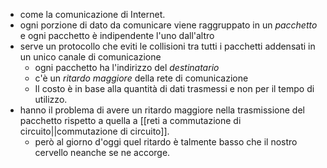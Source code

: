 - come la comunicazione di Internet.
- ogni porzione di dato da comunicare viene raggruppato in un _pacchetto_ e ogni pacchetto è indipendente l'uno dall'altro
- serve un protocollo che eviti le collisioni tra tutti i pacchetti addensati in un unico canale di comunicazione 
	- ogni pacchetto ha  l'indirizzo del _destinatario_
	- c'è un _ritardo maggiore_ della rete di comunicazione
	- Il costo è in base alla quantità di dati trasmessi e non per il tempo di utilizzo.
- hanno il problema di avere un ritardo maggiore nella trasmissione del pacchetto rispetto a quella a [[reti a commutazione di circuito||commutazione di circuito]].
	- però al giorno d'oggi quel ritardo è talmente basso che il nostro cervello neanche se ne accorge.